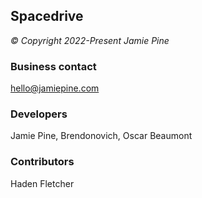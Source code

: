 ## Spacedrive
_&copy; Copyright 2022-Present Jamie Pine_

### Business contact
hello@jamiepine.com


### Developers
Jamie Pine, Brendonovich, Oscar Beaumont

### Contributors
Haden Fletcher